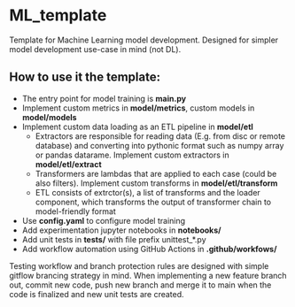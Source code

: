 # ML_template
Template for Machine Learning model development. Designed for simpler model development use-case in mind (not DL).

## How to use it the template:

- The entry point for model training is **main.py**
- Implement custom metrics in **model/metrics**, custom models in **model/models**
- Implement custom data loading as an ETL pipeline in **model/etl**
   - Extractors are responsible for reading data (E.g. from disc or remote database) and converting into pythonic format such as numpy array or pandas datarame. Implement custom extractors in **model/etl/extract**
   - Transformers are lambdas that are applied to each case (could be also filters). Implement custom transforms in **model/etl/transform**
   - ETL consists of extrctor(s), a list of transforms and the loader component, which transforms the output of transformer chain to model-friendly format
- Use **config.yaml** to configure model training
- Add experimentation jupyter notebooks in **notebooks/**
- Add unit tests in **tests/** with file prefix unittest_*.py
- Add workflow automation using GitHub Actions in **.github/workfows/**

Testing workflow and branch protection rules are designed with simple gitflow brancing strategy in mind. When implementing a new feature branch out, commit new code, push new branch and merge it to main when the code is finalized and new unit tests are created.
